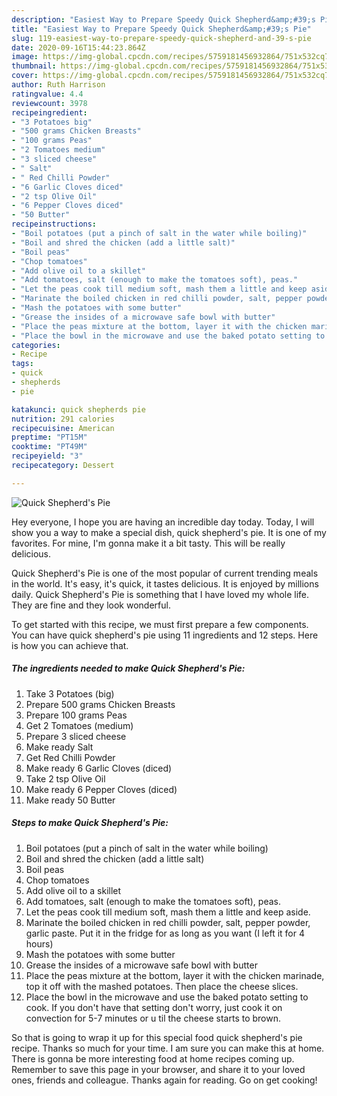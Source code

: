 ```yaml
---
description: "Easiest Way to Prepare Speedy Quick Shepherd&amp;#39;s Pie"
title: "Easiest Way to Prepare Speedy Quick Shepherd&amp;#39;s Pie"
slug: 119-easiest-way-to-prepare-speedy-quick-shepherd-and-39-s-pie
date: 2020-09-16T15:44:23.864Z
image: https://img-global.cpcdn.com/recipes/5759181456932864/751x532cq70/quick-shepherds-pie-recipe-main-photo.jpg
thumbnail: https://img-global.cpcdn.com/recipes/5759181456932864/751x532cq70/quick-shepherds-pie-recipe-main-photo.jpg
cover: https://img-global.cpcdn.com/recipes/5759181456932864/751x532cq70/quick-shepherds-pie-recipe-main-photo.jpg
author: Ruth Harrison
ratingvalue: 4.4
reviewcount: 3978
recipeingredient:
- "3 Potatoes big"
- "500 grams Chicken Breasts"
- "100 grams Peas"
- "2 Tomatoes medium"
- "3 sliced cheese"
- " Salt"
- " Red Chilli Powder"
- "6 Garlic Cloves diced"
- "2 tsp Olive Oil"
- "6 Pepper Cloves diced"
- "50 Butter"
recipeinstructions:
- "Boil potatoes (put a pinch of salt in the water while boiling)"
- "Boil and shred the chicken (add a little salt)"
- "Boil peas"
- "Chop tomatoes"
- "Add olive oil to a skillet"
- "Add tomatoes, salt (enough to make the tomatoes soft), peas."
- "Let the peas cook till medium soft, mash them a little and keep aside."
- "Marinate the boiled chicken in red chilli powder, salt, pepper powder, garlic paste. Put it in the fridge for as long as you want (I left it for 4 hours)"
- "Mash the potatoes with some butter"
- "Grease the insides of a microwave safe bowl with butter"
- "Place the peas mixture at the bottom, layer it with the chicken marinade, top it off with the mashed potatoes. Then place the cheese slices."
- "Place the bowl in the microwave and use the baked potato setting to cook. If you don&#39;t have that setting don&#39;t worry, just cook it on convection for 5-7 minutes or u til the cheese starts to brown."
categories:
- Recipe
tags:
- quick
- shepherds
- pie

katakunci: quick shepherds pie 
nutrition: 291 calories
recipecuisine: American
preptime: "PT15M"
cooktime: "PT49M"
recipeyield: "3"
recipecategory: Dessert

---
```



![Quick Shepherd&#39;s Pie](https://img-global.cpcdn.com/recipes/5759181456932864/751x532cq70/quick-shepherds-pie-recipe-main-photo.jpg)

Hey everyone, I hope you are having an incredible day today. Today, I will show you a way to make a special dish, quick shepherd&#39;s pie. It is one of my favorites. For mine, I'm gonna make it a bit tasty. This will be really delicious.



Quick Shepherd&#39;s Pie is one of the most popular of current trending meals in the world. It's easy, it's quick, it tastes delicious. It is enjoyed by millions daily. Quick Shepherd&#39;s Pie is something that I have loved my whole life. They are fine and they look wonderful.


To get started with this recipe, we must first prepare a few components. You can have quick shepherd&#39;s pie using 11 ingredients and 12 steps. Here is how you can achieve that.

<!--inarticleads1-->

##### The ingredients needed to make Quick Shepherd&#39;s Pie:

1. Take 3 Potatoes (big)
1. Prepare 500 grams Chicken Breasts
1. Prepare 100 grams Peas
1. Get 2 Tomatoes (medium)
1. Prepare 3 sliced cheese
1. Make ready  Salt
1. Get  Red Chilli Powder
1. Make ready 6 Garlic Cloves (diced)
1. Take 2 tsp Olive Oil
1. Make ready 6 Pepper Cloves (diced)
1. Make ready 50 Butter




<!--inarticleads2-->

##### Steps to make Quick Shepherd&#39;s Pie:

1. Boil potatoes (put a pinch of salt in the water while boiling)
1. Boil and shred the chicken (add a little salt)
1. Boil peas
1. Chop tomatoes
1. Add olive oil to a skillet
1. Add tomatoes, salt (enough to make the tomatoes soft), peas.
1. Let the peas cook till medium soft, mash them a little and keep aside.
1. Marinate the boiled chicken in red chilli powder, salt, pepper powder, garlic paste. Put it in the fridge for as long as you want (I left it for 4 hours)
1. Mash the potatoes with some butter
1. Grease the insides of a microwave safe bowl with butter
1. Place the peas mixture at the bottom, layer it with the chicken marinade, top it off with the mashed potatoes. Then place the cheese slices.
1. Place the bowl in the microwave and use the baked potato setting to cook. If you don&#39;t have that setting don&#39;t worry, just cook it on convection for 5-7 minutes or u til the cheese starts to brown.




So that is going to wrap it up for this special food quick shepherd&#39;s pie recipe. Thanks so much for your time. I am sure you can make this at home. There is gonna be more interesting food at home recipes coming up. Remember to save this page in your browser, and share it to your loved ones, friends and colleague. Thanks again for reading. Go on get cooking!
